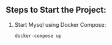 <h2>Steps to Start the Project:</h2>
<ol>
  <li>Start Mysql using Docker Compose:
    <pre><code>docker-compose up </code></pre>
  </li>
 
</ol>
